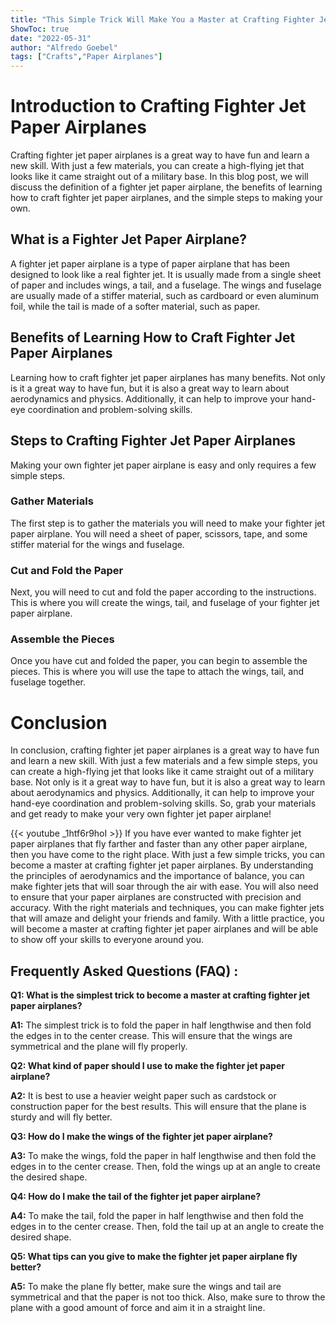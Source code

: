 ```yaml
---
title: "This Simple Trick Will Make You a Master at Crafting Fighter Jet Paper Airplanes!"
ShowToc: true 
date: "2022-05-31"
author: "Alfredo Goebel" 
tags: ["Crafts","Paper Airplanes"]
---
```

# Introduction to Crafting Fighter Jet Paper Airplanes

Crafting fighter jet paper airplanes is a great way to have fun and learn a new skill. With just a few materials, you can create a high-flying jet that looks like it came straight out of a military base. In this blog post, we will discuss the definition of a fighter jet paper airplane, the benefits of learning how to craft fighter jet paper airplanes, and the simple steps to making your own. 

## What is a Fighter Jet Paper Airplane?

A fighter jet paper airplane is a type of paper airplane that has been designed to look like a real fighter jet. It is usually made from a single sheet of paper and includes wings, a tail, and a fuselage. The wings and fuselage are usually made of a stiffer material, such as cardboard or even aluminum foil, while the tail is made of a softer material, such as paper. 

## Benefits of Learning How to Craft Fighter Jet Paper Airplanes

Learning how to craft fighter jet paper airplanes has many benefits. Not only is it a great way to have fun, but it is also a great way to learn about aerodynamics and physics. Additionally, it can help to improve your hand-eye coordination and problem-solving skills. 

## Steps to Crafting Fighter Jet Paper Airplanes

Making your own fighter jet paper airplane is easy and only requires a few simple steps. 

### Gather Materials

The first step is to gather the materials you will need to make your fighter jet paper airplane. You will need a sheet of paper, scissors, tape, and some stiffer material for the wings and fuselage. 

### Cut and Fold the Paper

Next, you will need to cut and fold the paper according to the instructions. This is where you will create the wings, tail, and fuselage of your fighter jet paper airplane. 

### Assemble the Pieces

Once you have cut and folded the paper, you can begin to assemble the pieces. This is where you will use the tape to attach the wings, tail, and fuselage together. 

# Conclusion

In conclusion, crafting fighter jet paper airplanes is a great way to have fun and learn a new skill. With just a few materials and a few simple steps, you can create a high-flying jet that looks like it came straight out of a military base. Not only is it a great way to have fun, but it is also a great way to learn about aerodynamics and physics. Additionally, it can help to improve your hand-eye coordination and problem-solving skills. So, grab your materials and get ready to make your very own fighter jet paper airplane!

{{< youtube _1htf6r9hoI >}} 
If you have ever wanted to make fighter jet paper airplanes that fly farther and faster than any other paper airplane, then you have come to the right place. With just a few simple tricks, you can become a master at crafting fighter jet paper airplanes. By understanding the principles of aerodynamics and the importance of balance, you can make fighter jets that will soar through the air with ease. You will also need to ensure that your paper airplanes are constructed with precision and accuracy. With the right materials and techniques, you can make fighter jets that will amaze and delight your friends and family. With a little practice, you will become a master at crafting fighter jet paper airplanes and will be able to show off your skills to everyone around you.

## Frequently Asked Questions (FAQ) :
**Q1: What is the simplest trick to become a master at crafting fighter jet paper airplanes?**

**A1:** The simplest trick is to fold the paper in half lengthwise and then fold the edges in to the center crease. This will ensure that the wings are symmetrical and the plane will fly properly.

**Q2: What kind of paper should I use to make the fighter jet paper airplane?**

**A2:** It is best to use a heavier weight paper such as cardstock or construction paper for the best results. This will ensure that the plane is sturdy and will fly better.

**Q3: How do I make the wings of the fighter jet paper airplane?**

**A3:** To make the wings, fold the paper in half lengthwise and then fold the edges in to the center crease. Then, fold the wings up at an angle to create the desired shape.

**Q4: How do I make the tail of the fighter jet paper airplane?**

**A4:** To make the tail, fold the paper in half lengthwise and then fold the edges in to the center crease. Then, fold the tail up at an angle to create the desired shape.

**Q5: What tips can you give to make the fighter jet paper airplane fly better?**

**A5:** To make the plane fly better, make sure the wings and tail are symmetrical and that the paper is not too thick. Also, make sure to throw the plane with a good amount of force and aim it in a straight line.





